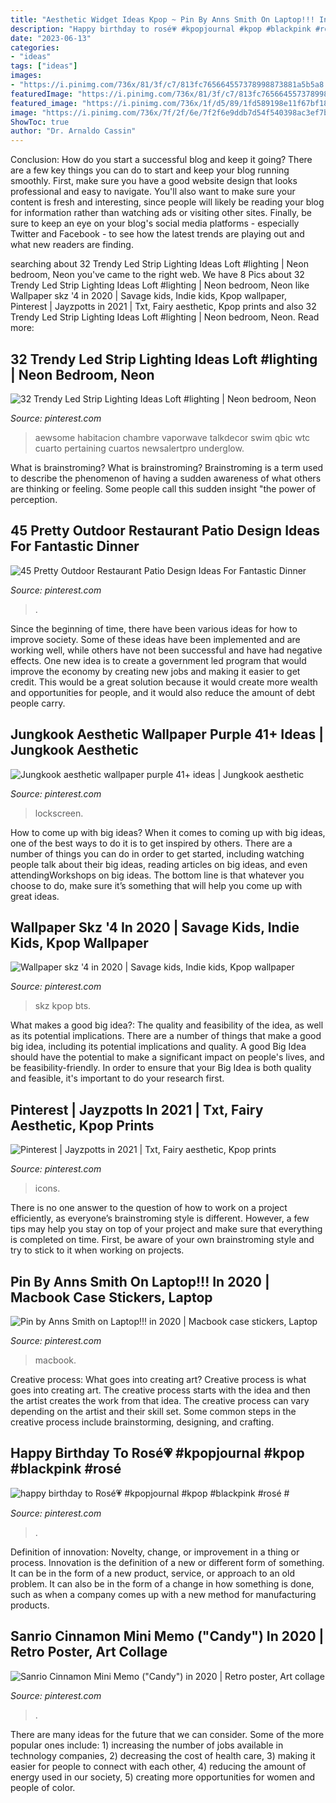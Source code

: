 ```yaml
---
title: "Aesthetic Widget Ideas Kpop ~ Pin By Anns Smith On Laptop!!! In 2020"
description: "Happy birthday to rosé💗 #kpopjournal #kpop #blackpink #rosé #"
date: "2023-06-13"
categories:
- "ideas"
tags: ["ideas"]
images:
- "https://i.pinimg.com/736x/81/3f/c7/813fc765664557378998873881a5b5a8.jpg"
featuredImage: "https://i.pinimg.com/736x/81/3f/c7/813fc765664557378998873881a5b5a8.jpg"
featured_image: "https://i.pinimg.com/736x/1f/d5/89/1fd589198e11f67bf18474d6d2a560e8.jpg"
image: "https://i.pinimg.com/736x/7f/2f/6e/7f2f6e9ddb7d54f540398ac3ef7b7fbb.jpg"
ShowToc: true
author: "Dr. Arnaldo Cassin"
---
```



Conclusion: How do you start a successful blog and keep it going?
There are a few key things you can do to start and keep your blog running smoothly. First, make sure you have a good website design that looks professional and easy to navigate. You'll also want to make sure your content is fresh and interesting, since people will likely be reading your blog for information rather than watching ads or visiting other sites. Finally, be sure to keep an eye on your blog's social media platforms - especially Twitter and Facebook - to see how the latest trends are playing out and what new readers are finding.

	

		
searching about 32 Trendy Led Strip Lighting Ideas Loft #lighting | Neon bedroom, Neon you've came to the right web. We have 8 Pics about 32 Trendy Led Strip Lighting Ideas Loft #lighting | Neon bedroom, Neon like Wallpaper skz &#039;4 in 2020 | Savage kids, Indie kids, Kpop wallpaper, Pinterest | Jayzpotts in 2021 | Txt, Fairy aesthetic, Kpop prints and also 32 Trendy Led Strip Lighting Ideas Loft #lighting | Neon bedroom, Neon. Read more:
		
    
## 32 Trendy Led Strip Lighting Ideas Loft #lighting | Neon Bedroom, Neon

<img loading=lazy src="https://i.pinimg.com/736x/81/3f/c7/813fc765664557378998873881a5b5a8.jpg" onerror="this.onerror=null;this.src='https://tse1.mm.bing.net/th?id=OIP.B42B4-FhnI0ZZS6GqJApqAAAAA&amp;pid=15.1';" alt="32 Trendy Led Strip Lighting Ideas Loft #lighting | Neon bedroom, Neon">

_Source: pinterest.com_

>aewsome habitacion chambre vaporwave talkdecor swim qbic wtc cuarto pertaining cuartos newsalertpro underglow. 

	

What is brainstroming?
What is brainstroming? Brainstroming is a term used to describe the phenomenon of having a sudden awareness of what others are thinking or feeling. Some people call this sudden insight "the power of perception.

    
## 45 Pretty Outdoor Restaurant Patio Design Ideas For Fantastic Dinner

<img loading=lazy src="https://i.pinimg.com/736x/1f/d5/89/1fd589198e11f67bf18474d6d2a560e8.jpg" onerror="this.onerror=null;this.src='https://tse2.mm.bing.net/th?id=OIP.tj-3jc5usXN0V8oxxEgv3gHaJ6&amp;pid=15.1';" alt="45 Pretty Outdoor Restaurant Patio Design Ideas For Fantastic Dinner">

_Source: pinterest.com_

>. 

	

Since the beginning of time, there have been various ideas for how to improve society. Some of these ideas have been implemented and are working well, while others have not been successful and have had negative effects. One new idea is to create a government led program that would improve the economy by creating new jobs and making it easier to get credit. This would be a great solution because it would create more wealth and opportunities for people, and it would also reduce the amount of debt people carry.

    
## Jungkook Aesthetic Wallpaper Purple 41+ Ideas | Jungkook Aesthetic

<img loading=lazy src="https://i.pinimg.com/736x/ca/e1/e4/cae1e49180b67a5bbb5d06e17167182e.jpg" onerror="this.onerror=null;this.src='https://tse1.mm.bing.net/th?id=OIP.aBof-HHo9_HrIPjvDjO9wAAAAA&amp;pid=15.1';" alt="Jungkook aesthetic wallpaper purple 41+ ideas | Jungkook aesthetic">

_Source: pinterest.com_

>lockscreen. 

	

How to come up with big ideas?
When it comes to coming up with big ideas, one of the best ways to do it is to get inspired by others. There are a number of things you can do in order to get started, including watching people talk about their big ideas, reading articles on big ideas, and even attendingWorkshops on big ideas. The bottom line is that whatever you choose to do, make sure it’s something that will help you come up with great ideas.

    
## Wallpaper Skz &#039;4 In 2020 | Savage Kids, Indie Kids, Kpop Wallpaper

<img loading=lazy src="https://i.pinimg.com/736x/5e/b5/e9/5eb5e921ffb3d7c3bf535df25ae5f129.jpg" onerror="this.onerror=null;this.src='https://tse1.mm.bing.net/th?id=OIP.MajnqR8b3xTNUCvO5ouMogHaNK&amp;pid=15.1';" alt="Wallpaper skz &#039;4 in 2020 | Savage kids, Indie kids, Kpop wallpaper">

_Source: pinterest.com_

>skz kpop bts. 

	

What makes a good big idea?: The quality and feasibility of the idea, as well as its potential implications.
There are a number of things that make a good big idea, including its potential implications and quality. A good Big Idea should have the potential to make a significant impact on people's lives, and be feasibility-friendly. In order to ensure that your Big Idea is both quality and feasible, it's important to do your research first.

    
## Pinterest | Jayzpotts In 2021 | Txt, Fairy Aesthetic, Kpop Prints

<img loading=lazy src="https://i.pinimg.com/736x/7f/2f/6e/7f2f6e9ddb7d54f540398ac3ef7b7fbb.jpg" onerror="this.onerror=null;this.src='https://tse4.mm.bing.net/th?id=OIP.Adp0VNKRy5eCpADt5Fg-PwHaHa&amp;pid=15.1';" alt="Pinterest | Jayzpotts in 2021 | Txt, Fairy aesthetic, Kpop prints">

_Source: pinterest.com_

>icons. 

	

There is no one answer to the question of how to work on a project efficiently, as everyone’s brainstroming style is different. However, a few tips may help you stay on top of your project and make sure that everything is completed on time. First, be aware of your own brainstroming style and try to stick to it when working on projects.

    
## Pin By Anns Smith On Laptop!!! In 2020 | Macbook Case Stickers, Laptop

<img loading=lazy src="https://i.pinimg.com/736x/92/5a/a8/925aa82ffa4fc752a60e0e83266ba963.jpg" onerror="this.onerror=null;this.src='https://tse4.mm.bing.net/th?id=OIP.f1FAur1ghRazvQsNuxsiagHaFj&amp;pid=15.1';" alt="Pin by Anns Smith on Laptop!!! in 2020 | Macbook case stickers, Laptop">

_Source: pinterest.com_

>macbook. 

	

Creative process: What goes into creating art?
Creative process is what goes into creating art. The creative process starts with the idea and then the artist creates the work from that idea. The creative process can vary depending on the artist and their skill set. Some common steps in the creative process include brainstorming, designing, and crafting.

    
## Happy Birthday To Rosé💗 #kpopjournal #kpop #blackpink #rosé #

<img loading=lazy src="https://i.pinimg.com/736x/92/9c/ad/929caddf77f156277fcd3f1313d4598e.jpg" onerror="this.onerror=null;this.src='https://tse1.mm.bing.net/th?id=OIP.YghxpeaqQBfOwodGpTHSvwHaHa&amp;pid=15.1';" alt="happy birthday to Rosé💗 #kpopjournal #kpop #blackpink #rosé #">

_Source: pinterest.com_

>. 

	

Definition of innovation: Novelty, change, or improvement in a thing or process.
Innovation is the definition of a new or different form of something. It can be in the form of a new product, service, or approach to an old problem. It can also be in the form of a change in how something is done, such as when a company comes up with a new method for manufacturing products.

    
## Sanrio Cinnamon Mini Memo (&quot;Candy&quot;) In 2020 | Retro Poster, Art Collage

<img loading=lazy src="https://i.pinimg.com/736x/d7/45/b0/d745b06c5fb57f5afd5cf07872b1a4fa.jpg" onerror="this.onerror=null;this.src='https://tse4.mm.bing.net/th?id=OIP.nLV9HT8UjkvT1UjMqGN5-QAAAA&amp;pid=15.1';" alt="Sanrio Cinnamon Mini Memo (&quot;Candy&quot;) in 2020 | Retro poster, Art collage">

_Source: pinterest.com_

>. 

	

There are many ideas for the future that we can consider. Some of the more popular ones include: 1) increasing the number of jobs available in technology companies, 2) decreasing the cost of health care, 3) making it easier for people to connect with each other, 4) reducing the amount of energy used in our society, 5) creating more opportunities for women and people of color.

